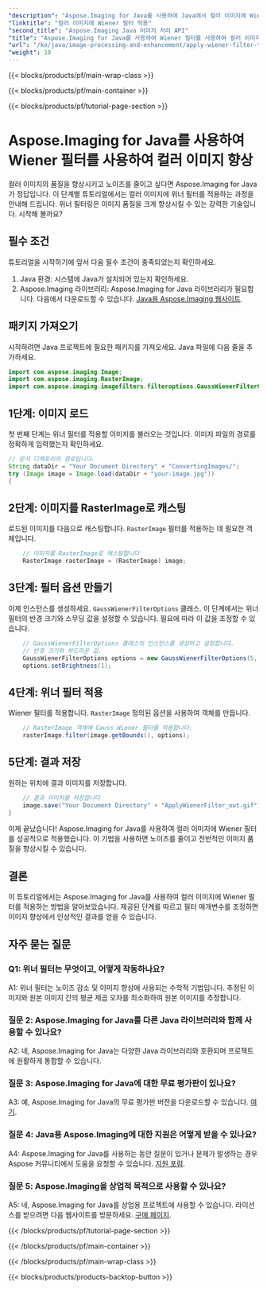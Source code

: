```yaml
---
"description": "Aspose.Imaging for Java를 사용하여 Java에서 컬러 이미지에 Wiener 필터를 적용하는 방법을 알아보세요. 이미지 품질을 향상시키고 노이즈를 손쉽게 줄여보세요."
"linktitle": "컬러 이미지에 Wiener 필터 적용"
"second_title": "Aspose.Imaging Java 이미지 처리 API"
"title": "Aspose.Imaging for Java를 사용하여 Wiener 필터를 사용하여 컬러 이미지 향상"
"url": "/ko/java/image-processing-and-enhancement/apply-wiener-filter-to-colored-images/"
"weight": 18
---
```


{{< blocks/products/pf/main-wrap-class >}}

{{< blocks/products/pf/main-container >}}

{{< blocks/products/pf/tutorial-page-section >}}

# Aspose.Imaging for Java를 사용하여 Wiener 필터를 사용하여 컬러 이미지 향상

컬러 이미지의 품질을 향상시키고 노이즈를 줄이고 싶다면 Aspose.Imaging for Java가 정답입니다. 이 단계별 튜토리얼에서는 컬러 이미지에 위너 필터를 적용하는 과정을 안내해 드립니다. 위너 필터링은 이미지 품질을 크게 향상시킬 수 있는 강력한 기술입니다. 시작해 볼까요?

## 필수 조건

튜토리얼을 시작하기에 앞서 다음 필수 조건이 충족되었는지 확인하세요.

1. Java 환경: 시스템에 Java가 설치되어 있는지 확인하세요.
2. Aspose.Imaging 라이브러리: Aspose.Imaging for Java 라이브러리가 필요합니다. 다음에서 다운로드할 수 있습니다. [Java용 Aspose.Imaging 웹사이트](https://releases.aspose.com/imaging/java/).

## 패키지 가져오기

시작하려면 Java 프로젝트에 필요한 패키지를 가져오세요. Java 파일에 다음 줄을 추가하세요.

```java
import com.aspose.imaging.Image;
import com.aspose.imaging.RasterImage;
import com.aspose.imaging.imagefilters.filteroptions.GaussWienerFilterOptions;
```

## 1단계: 이미지 로드

첫 번째 단계는 위너 필터를 적용할 이미지를 불러오는 것입니다. 이미지 파일의 경로를 정확하게 입력했는지 확인하세요.

```java
// 문서 디렉토리의 경로입니다.
String dataDir = "Your Document Directory" + "ConvertingImages/";
try (Image image = Image.load(dataDir + "your-image.jpg"))
{
```

## 2단계: 이미지를 RasterImage로 캐스팅

로드된 이미지를 다음으로 캐스팅합니다. `RasterImage` 필터를 적용하는 데 필요한 객체입니다.

```java
    // 이미지를 RasterImage로 캐스팅합니다
    RasterImage rasterImage = (RasterImage) image;
```

## 3단계: 필터 옵션 만들기

이제 인스턴스를 생성하세요. `GaussWienerFilterOptions` 클래스. 이 단계에서는 위너 필터의 반경 크기와 스무딩 값을 설정할 수 있습니다. 필요에 따라 이 값을 조정할 수 있습니다.

```java
    // GaussWienerFilterOptions 클래스의 인스턴스를 생성하고 설정합니다.
    // 반경 크기와 부드러운 값.
    GaussWienerFilterOptions options = new GaussWienerFilterOptions(5, 1.5);
    options.setBrightness(1);
```

## 4단계: 위너 필터 적용

Wiener 필터를 적용합니다. `RasterImage` 정의된 옵션을 사용하여 객체를 만듭니다.

```java
    // RasterImage 객체에 Gauss Wiener 필터를 적용합니다.
    rasterImage.filter(image.getBounds(), options);
```

## 5단계: 결과 저장

원하는 위치에 결과 이미지를 저장합니다.

```java
    // 결과 이미지를 저장합니다
    image.save("Your Document Directory" + "ApplyWienerFilter_out.gif");
}
```

이제 끝났습니다! Aspose.Imaging for Java를 사용하여 컬러 이미지에 Wiener 필터를 성공적으로 적용했습니다. 이 기법을 사용하면 노이즈를 줄이고 전반적인 이미지 품질을 향상시킬 수 있습니다.

## 결론

이 튜토리얼에서는 Aspose.Imaging for Java를 사용하여 컬러 이미지에 Wiener 필터를 적용하는 방법을 알아보았습니다. 제공된 단계를 따르고 필터 매개변수를 조정하면 이미지 향상에서 인상적인 결과를 얻을 수 있습니다.

## 자주 묻는 질문

### Q1: 위너 필터는 무엇이고, 어떻게 작동하나요?

A1: 위너 필터는 노이즈 감소 및 이미지 향상에 사용되는 수학적 기법입니다. 추정된 이미지와 원본 이미지 간의 평균 제곱 오차를 최소화하여 원본 이미지를 추정합니다.

### 질문 2: Aspose.Imaging for Java를 다른 Java 라이브러리와 함께 사용할 수 있나요?

A2: 네, Aspose.Imaging for Java는 다양한 Java 라이브러리와 호환되며 프로젝트에 원활하게 통합할 수 있습니다.

### 질문 3: Aspose.Imaging for Java에 대한 무료 평가판이 있나요?

A3: 예, Aspose.Imaging for Java의 무료 평가판 버전을 다운로드할 수 있습니다. [여기](https://releases.aspose.com/).

### 질문 4: Java용 Aspose.Imaging에 대한 지원은 어떻게 받을 수 있나요?

A4: Aspose.Imaging for Java를 사용하는 동안 질문이 있거나 문제가 발생하는 경우 Aspose 커뮤니티에서 도움을 요청할 수 있습니다. [지원 포럼](https://forum.aspose.com/).

### 질문 5: Aspose.Imaging을 상업적 목적으로 사용할 수 있나요?

A5: 네, Aspose.Imaging for Java를 상업용 프로젝트에 사용할 수 있습니다. 라이선스를 받으려면 다음 웹사이트를 방문하세요. [구매 페이지](https://purchase.aspose.com/buy).

{{< /blocks/products/pf/tutorial-page-section >}}

{{< /blocks/products/pf/main-container >}}

{{< /blocks/products/pf/main-wrap-class >}}

{{< blocks/products/products-backtop-button >}}